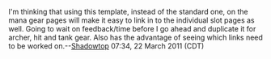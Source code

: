 I'm thinking that using this template, instead of the standard one, on
the mana gear pages will make it easy to link in to the individual slot
pages as well. Going to wait on feedback/time before I go ahead and
duplicate it for archer, hit and tank gear. Also has the advantage of
seeing which links need to be worked
on.--[Shadowtop](User:Shadowtop "wikilink") 07:34, 22 March 2011 (CDT)
